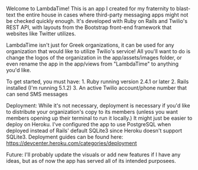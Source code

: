 Welcome to LambdaTime! This is an app I created for my fraternity to blast-text the entire house in cases where third-party messaging apps might not be checked quickly enough. It's developed with Ruby on Rails and Twilio's REST API, with layouts from the Bootstrap front-end framework that websites like Twitter utilizes. 

LambdaTime isn't just for Greek organizations, it can be used for any organization that would like to utilize Twilio's service! All you'll want to do is change the logos of the organization in the app/assets/images folder, or even rename the app in the app/views from "LambdaTime" to anything you'd like. 

To get started, you must have: 
	1. Ruby running version 2.4.1 or later
	2. Rails installed (I'm running 5.1.2)
	3. An active Twilio account/phone number that can send SMS messages




Deployment:  While it's not necessary, deployment is necessary if you'd like to distribute your organization's copy to its members (unless you want members opening up their terminal to run it locally.) It might just be easier to deploy on Heroku. I've configured the app to use PostgreSQL when deployed instead of Rails' default SQLite3 since Heroku doesn't support SQLite3. Deployment guides can be found here: https://devcenter.heroku.com/categories/deployment

Future: I'll probably update the visuals or add new features if I have any ideas, but as of now the app has served all of its intended purposees. 



